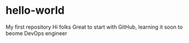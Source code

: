 # hello-world
My first repository
Hi folks
Great to start with GitHub, learning it soon to beome DevOps engineer
